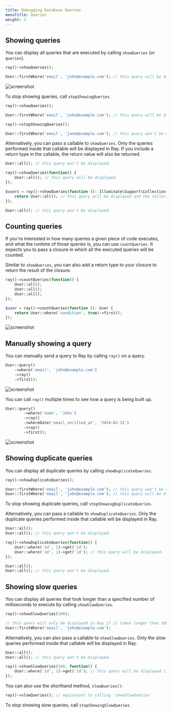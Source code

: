 ```yaml
---
title: Debugging Database Queries
menuTitle: Queries
weight: 3
---
```


## Showing queries

You can display all queries that are executed by calling `showQueries` (or `queries`).

```php
ray()->showQueries();

User::firstWhere('email', 'john@example.com'); // this query will be displayed in Ray.
```

![screenshot](/screenshots/queries.png)

To stop showing queries, call `stopShowingQueries`.

```php
ray()->showQueries();

User::firstWhere('email', 'john@example.com'); // this query will be displayed.

ray()->stopShowingQueries();

User::firstWhere('email', 'jane@example.com'); // this query won't be displayed.
```

Alternatively, you can pass a callable to `showQueries`. Only the queries performed inside that callable will be displayed in Ray. If you include a return type in the callable, the return value will also be returned.

```php
User::all(); // this query won't be displayed.

ray()->showQueries(function() {
    User::all(); // this query will be displayed.
});

$users = ray()->showQueries(function (): Illuminate\Support\Collection {
    return User::all(); // this query will be displayed and the collection will be returned.
});

User::all(); // this query won't be displayed.
```

## Counting queries

If you're interested in how many queries a given piece of code executes, and what the runtime of those queries is, you can use `countQueries`. It expects you to pass a closure in which all the executed queries will be counted.

Similar to `showQueries`, you can also add a return type to your closure to return the result of the closure.

```php
ray()->countQueries(function() {
    User::all();
    User::all();
    User::all();
});

$user = ray()->countQueries(function (): User {
    return User::where('condition', true)->first();
});
```

![screenshot](/screenshots/counting-queries.png)

## Manually showing a query

You can manually send a query to Ray by calling `ray()` on a query.

```php
User::query()
    ->where('email', 'john@example.com')
    ->ray()
    ->first();
```

![screenshot](/screenshots/showing-query.png)

You can call `ray()` multiple times to see how a query is being built up.

```php
User::query()
        ->where('name', 'John')
        ->ray()
        ->whereDate('email_verified_at', '2024-02-15')
        ->ray()
        ->first();
```

![screenshot](/screenshots/showing-query-2.png)

## Showing duplicate queries

You can display all duplicate queries by calling `showDuplicateQueries`.

```php
ray()->showDuplicateQueries();

User::firstWhere('email', 'john@example.com'); // this query won't be displayed in Ray
User::firstWhere('email', 'john@example.com'); // this query will be displayed in Ray.
```

To stop showing duplicate queries, call `stopShowingDuplicateQueries`.

Alternatively, you can pass a callable to `showDuplicateQueries`. Only the duplicate queries performed inside that callable will be displayed in Ray.

```php
User::all();
User::all(); // this query won't be displayed.

ray()->showDuplicateQueries(function() {
    User::where('id', 1)->get('id');
    User::where('id', 1)->get('id'); // this query will be displayed.
});

User::all();
User::all(); // this query won't be displayed.
```

## Showing slow queries

You can display all queries that took longer than a specified number of milliseconds to execute by calling `showSlowQueries`.

```php
ray()->showSlowQueries(100);

// this query will only be displayed in Ray if it takes longer than 100ms to execute.
User::firstWhere('email', 'john@example.com');
```

Alternatively, you can also pass a callable to `showSlowQueries`. Only the slow queries performed inside that callable will be displayed in Ray.

```php
User::all();
User::all(); // this query won't be displayed.

ray()->showSlowQueries(100, function() {
    User::where('id', 1)->get('id'); // this query will be displayed if it takes longer than 100ms.
});
```

You can also use the shorthand method, `slowQueries()`:

```php
ray()->slowQueries(); // equivalent to calling 'showSlowQueries'.
```

To stop showing slow queries, call `stopShowingSlowQueries`.
